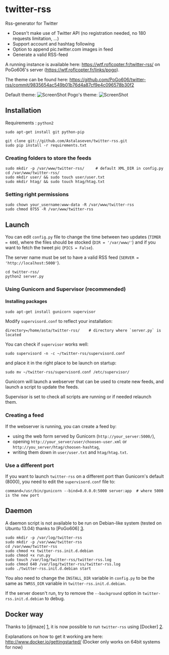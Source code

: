 twitter-rss
===========

Rss-generator for Twitter

* Doesn't make use of Twitter API (no registration needed, no 180 requests limitation, ...)
* Support account and hashtag following
* Option to append pic.twitter.com images in feed
* Generate a valid RSS-feed

A running instance is available here: https://wtf.roflcopter.fr/twitter-rss/ 
on PoGo606's server (https://wtf.roflcopter.fr/links/pogo). 

The theme can be found here:
https://github.com/PoGo606/twitter-rss/commit/9835654ac549b01b76d4a87cf9e4c096578b30f2

Default theme: ![ScreenShot](http://i.imgur.com/slSbJBO.png)
Pogo's theme: ![ScreenShot](http://i.imgur.com/i9bv24r.png)

## Installation

Requirements : `python2`

    sudo apt-get install git python-pip
    
    git clone git://github.com/Astalaseven/twitter-rss.git    
    sudo pip install -r requirements.txt

### Creating folders to store the feeds

    sudo mkdir -p /var/www/twitter-rss/     # default XML_DIR in config.py
    cd /var/www/twitter-rss/
    sudo mkdir user/ && sudo touch user/user.txt
    sudo mkdir htag/ && sudo touch htag/htag.txt

### Setting right permissions

    sudo chown your_username:www-data -R /var/www/twitter-rss
    sudo chmod 0755 -R /var/www/twitter-rss

    
## Launch

You can edit `config.py` file to change the time between two updates (`TIMER = 600`), where the files should be stocked (`DIR = '/var/www/'`) and if you want to fetch the tweet pic (`PICS = False`).

The server name must be set to have a valid RSS feed (`SERVER = 'http://localhost:5000'`).

    cd twitter-rss/
    python2 server.py

### Using Gunicorn and Supervisor (recommended)

#### Installing packages

    sudo apt-get install gunicorn supervisor

Modify `supervisord.conf` to reflect your installation:

    directory=/home/asta/twitter-rss/    # directory where `server.py` is located

You can check if `supervisor` works well:

    sudo supervisord -n -c ~/twitter-rss/supervisord.conf

and place it in the right place to be launch on startup:

    sudo mv ~/twitter-rss/supervisord.conf /etc/supervisor/


Gunicorn will launch a webserver that can be used to create new feeds, and launch a script to update the feeds. 

Supervisor is set to check all scripts are running or if needed relaunch them.

### Creating a feed

If the webserver is running, you can create a feed by: 

* using the web form served by Gunicorn (`http://your_server:5000/`),
* opening `http://your_server/user/choosen-user.xml` or `http://you_server/htag/choosen-hashtag`,
* writing them down in `user/user.txt` and `htag/htag.txt`.

### Use a different port

If you want to launch `twitter-rss` on a different port than Gunicorn's default (8000), you need to edit the `supervisord.conf` file to:

    command=/usr/bin/gunicorn --bind=0.0.0.0:5000 server:app  # where 5000 is the new port


## Daemon

A daemon script is not available to be run on Debian-like system (tested on Ubuntu 13.04) thanks to [PoGo606] [3].

    sudo mkdir -p /var/log/twitter-rss
    sudo mkdir -p /var/www/twitter-rss
    cd /var/www/twitter-rss
    sudo chmod +x twitter-rss.init.d.debian
    sudo chmod +x run.py
    sudo touch /var/log/twitter-rss/twitter-rss.log
    sudo chmod 640 /var/log/twitter-rss/twitter-rss.log
    sudo ./twitter-rss.init.d.debian start

You also need to change the `INSTALL_DIR` variable in `config.py` to be the same as `TWRSS_DIR` variable in `twitter-rss.init.d.debian`.

If the server doesn't run, try to remove the `--background` option in `twitter-rss.init.d.debian` to debug.

## Docker way

Thanks to [djmaze] [1], it is now possible to run `twitter-rss` using [Docker] [2].

Explanations on how to get it working are here: http://www.docker.io/gettingstarted/
(Docker only works on 64bit systems for now)

[1]: https://github.com/djmaze "djmaze"
[2]: http://docker.io "Docker.io"
[3]: https://github.com/PoGo606/twitter-rss/b44b0f6b0c8630fa83b46148702f05b55664935b/tools/twitter-rss.init.d.debian

